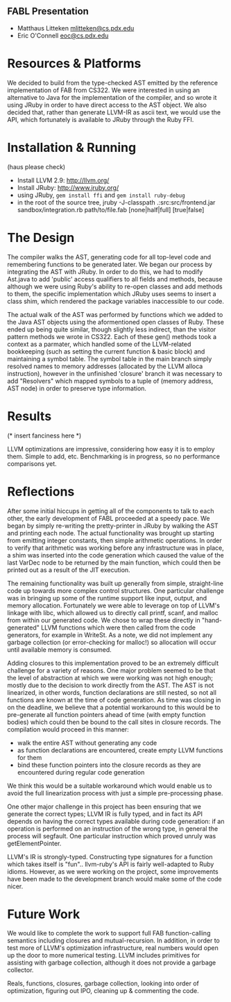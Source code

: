 FABL Presentation
-----------------

- Matthaus Litteken <mlitteken@cs.pdx.edu>
- Eric O'Connell <eoc@cs.pdx.edu>

Resources & Platforms
=====================

We decided to build from the type-checked AST emitted by the reference implementation of FAB from CS322. We were interested in using an alternative to Java for the implementation of the compiler, and so wrote it using JRuby in order to have direct access to the AST object. We also decided that, rather than generate LLVM-IR as ascii text, we would use the API, which fortunately is available to JRuby through the Ruby FFI. 

<!-- We had a type-checked AST from the reference typechecker of CS322. Since this was a java object, no llvm/java API, so we use jRuby with FFI bindings to LLVM. This worked well, after resolving access-qualifier issues (made everything public). -->

Installation & Running
======================

(haus please check)

* Install LLVM 2.9: http://llvm.org/
* Install JRuby: http://www.jruby.org/
* using JRuby, `gem install ffi` and `gem install ruby-debug`
* in the root of the source tree, jruby -J-classpath .:src:src/frontend.jar sandbox/integration.rb path/to/file.fab [none|half|full] [true|false]

The Design
==========

The compiler walks the AST, generating code for all top-level code and remembering functions to be generated later. <!-- Although this process could have worked, due to some short-sightedness a suitable mechanism for binding functions was not completed as part of this work; a possible solution will be discussed in the Future Work section. --> We began our process by integrating the AST with JRuby. In order to do this, we had to modify Ast.java to add 'public' access qualifiers to all fields and methods, because although we were using Ruby's ability to re-open classes and add methods to them, the specific implementation which JRuby uses seems to insert a class shim, which rendered the package variables inaccessible to our code.

The actual walk of the AST was performed by functions which we added to the Java AST objects using the aformentioned open classes of Ruby. These ended up being quite similar, though slightly less indirect, than the visitor pattern methods we wrote in CS322. Each of these gen() methods took a context as a parmater, which handled some of the LLVM-related bookkeeping (such as setting the current function & basic block) and maintaining a symbol table. The symbol table in the main branch simply resolved names to memory addresses (allocated by the LLVM alloca instruction), however in the unfinished 'closure' branch it was necessary to add "Resolvers" which mapped symbols to a tuple of (memory address, AST node) in order to preserve type information.

<!-- For better or for worse (that is to say, for worse) we chose to do an AST-walking-compiler. This works for the most part, but the code has gotten pretty messy. Probably would transform the AST into a simplified, native-Ruby (or other host-language) representation. Still, were able to quickly bootstrap most of the FAB language quickly.

Symbol table maps references to AST nodes, which aids in Type generation. 

Still working on closures, ugh. -->

Results
=======

(* insert fanciness here *)

LLVM optimizations are impressive, considering how easy it is to employ them. Simple to add, etc. Benchmarking is in progress, so no performance comparisons yet.

Reflections
===========

After some initial hiccups in getting all of the components to talk to each other, the early development of FABL proceeded at a speedy pace. We began by simply re-writing the pretty-printer in JRuby by walking the AST and printing each node. The actual functionality was brought up starting from emitting integer constants, then simple arithmetic operations. In order to verify that arithmetic was working before any infrastructure was in place, a shim was inserted into the code generation which caused the value of the last VarDec node to be returned by the main function, which could then be printed out as a result of the JIT execution. 

The remaining functionality was built up generally from simple, straight-line code up towards more complex control structures. One particular challenge was in bringing up some of the runtime support like input, output, and memory allocation. Fortunately we were able to leverage on top of LLVM's linkage with libc, which allowed us to directly call printf, scanf, and malloc from within our generated code. We chose to wrap these directly in "hand-generated" LLVM functions which were then called from the code generators, for example in WriteSt. As a note, we did not implement any garbage collection (or error-checking for malloc!) so allocation will occur until available memory is consumed.

Adding closures to this implementation proved to be an extremely difficult challenge for a variety of reasons. One major problem seemed to be that the level of abstraction at which we were working was not high enough; mostly due to the decision to work directly from the AST. The AST is not linearized, in other words, function declarations are still nested, so not all functions are known at the time of code generation. As time was closing in on the deadline, we believe that a potential workaround to this would be to pre-generate all function pointers ahead of time (with empty function bodies) which could then be bound to the call sites in closure records. The compilation would proceed in this manner:

* walk the entire AST without generating any code
* as function declarations are encountered, create empty LLVM functions for them
* bind these function pointers into the closure records as they are encountered during regular code generation

We think this would be a suitable workaround which would enable us to avoid the full linearization process with just a simple pre-processing phase.

One other major challenge in this project has been ensuring that we generate the correct types; LLVM IR is fully typed, and in fact its API depends on having the correct types available during code generation: if an operation is performed on an instruction of the wrong type, in general the process will segfault. One particular instruction which proved unruly was getElementPointer. <!-- haus: fill in gep experience? :) -->

LLVM's IR is strongly-typed. Constructing type signatures for a function which takes itself is "fun".. llvm-ruby's API is fairly well-adapted to Ruby idioms. However, as we were working on the project, some improvements have been made to the development branch would make some of the code nicer.

Future Work
===========

We would like to complete the work to support full FAB function-calling semantics including closures and mutual-recursion. In addition, in order to test more of LLVM's optimization infrastructure, real numbers would open up the door to more numerical testing. LLVM includes primitives for assisting with garbage collection, although it does not provide a garbage collector.

Reals, functions, closures, garbage collection, looking into order of  optimization, figuring out IPO, cleaning up & commenting the code.

